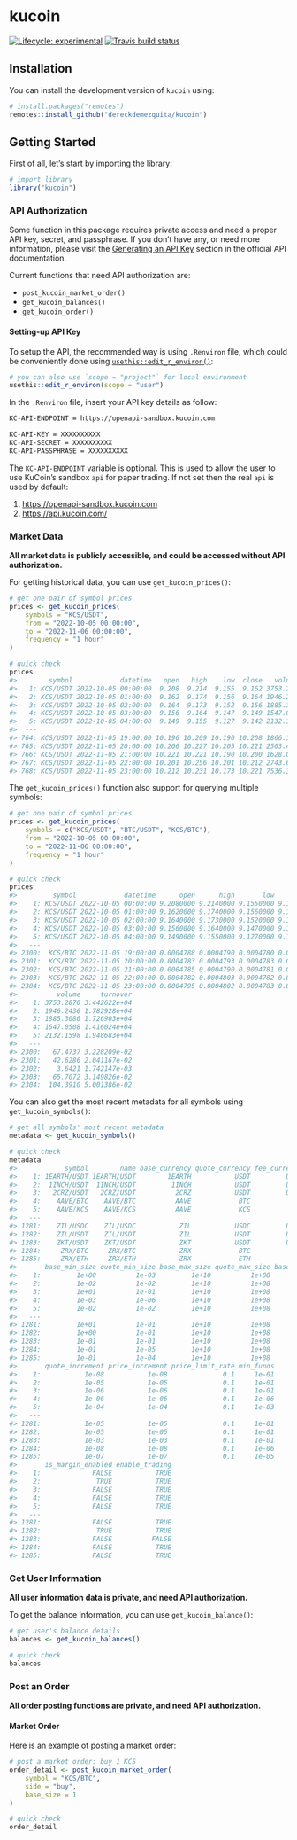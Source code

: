 
# kucoin

<!-- badges: start -->

[![Lifecycle:
experimental](https://img.shields.io/badge/lifecycle-experimental-orange.svg)](https://www.tidyverse.org/lifecycle/#experimental)
[![Travis build
status](https://travis-ci.org/dereckdemezquita/kucoin.svg?branch=master)](https://travis-ci.org/dereckdemezquita/kucoin)
<!-- badges: end -->

## Installation

You can install the development version of `kucoin` using:

``` r
# install.packages("remotes")
remotes::install_github("dereckdemezquita/kucoin")
```

## Getting Started

First of all, let’s start by importing the library:

``` r
# import library
library("kucoin")
```

### API Authorization

Some function in this package requires private access and need a proper
API key, secret, and passphrase. If you don’t have any, or need more
information, please visit the
<a href="https://docs.kucoin.com/#generating-an-api-key"
target="&quot;_blank">Generating an API Key</a> section in the official
API documentation.

Current functions that need API authorization are:

- `post_kucoin_market_order()`
- `get_kucoin_balances()`
- `get_kucoin_order()`

#### Setting-up API Key

To setup the API, the recommended way is using `.Renviron` file, which
could be conveniently done using
<a href="https://usethis.r-lib.org/reference/edit.html"
target="_blank"><code>usethis::edit_r_environ()</code></a>:

``` r
# you can also use `scope = "project"` for local environment
usethis::edit_r_environ(scope = "user")
```

In the `.Renviron` file, insert your API key details as follow:

``` bash
KC-API-ENDPOINT = https://openapi-sandbox.kucoin.com

KC-API-KEY = XXXXXXXXXX
KC-API-SECRET = XXXXXXXXXX
KC-API-PASSPHRASE = XXXXXXXXXX
```

The `KC-API-ENDPOINT` variable is optional. This is used to allow the
user to use KuCoin’s sandbox `api` for paper trading. If not set then
the real `api` is used by default:

1.  <https://openapi-sandbox.kucoin.com>
2.  <https://api.kucoin.com/>

### Market Data

**All market data is publicly accessible, and could be accessed without
API authorization.**

For getting historical data, you can use `get_kucoin_prices()`:

``` r
# get one pair of symbol prices
prices <- get_kucoin_prices(
    symbols = "KCS/USDT",
    from = "2022-10-05 00:00:00",
    to = "2022-11-06 00:00:00",
    frequency = "1 hour"
)

# quick check
prices
#>        symbol            datetime   open   high    low  close   volume turnover
#>   1: KCS/USDT 2022-10-05 00:00:00  9.208  9.214  9.155  9.162 3753.287 34426.22
#>   2: KCS/USDT 2022-10-05 01:00:00  9.162  9.174  9.156  9.164 1946.244 17829.28
#>   3: KCS/USDT 2022-10-05 02:00:00  9.164  9.173  9.152  9.156 1885.309 17269.03
#>   4: KCS/USDT 2022-10-05 03:00:00  9.156  9.164  9.147  9.149 1547.051 14160.24
#>   5: KCS/USDT 2022-10-05 04:00:00  9.149  9.155  9.127  9.142 2132.160 19486.83
#>  ---                                                                           
#> 764: KCS/USDT 2022-11-05 19:00:00 10.196 10.209 10.190 10.208 1866.102 19032.93
#> 765: KCS/USDT 2022-11-05 20:00:00 10.206 10.227 10.205 10.221 2503.484 25580.72
#> 766: KCS/USDT 2022-11-05 21:00:00 10.221 10.221 10.190 10.200 1628.069 16611.88
#> 767: KCS/USDT 2022-11-05 22:00:00 10.201 10.256 10.201 10.212 2743.678 28065.46
#> 768: KCS/USDT 2022-11-05 23:00:00 10.212 10.231 10.173 10.221 7536.361 76762.74
```

The `get_kucoin_prices()` function also support for querying multiple
symbols:

``` r
# get one pair of symbol prices
prices <- get_kucoin_prices(
    symbols = c("KCS/USDT", "BTC/USDT", "KCS/BTC"),
    from = "2022-10-05 00:00:00",
    to = "2022-11-06 00:00:00",
    frequency = "1 hour"
)

# quick check
prices
#>         symbol            datetime      open      high       low     close
#>    1: KCS/USDT 2022-10-05 00:00:00 9.2080000 9.2140000 9.1550000 9.1620000
#>    2: KCS/USDT 2022-10-05 01:00:00 9.1620000 9.1740000 9.1560000 9.1640000
#>    3: KCS/USDT 2022-10-05 02:00:00 9.1640000 9.1730000 9.1520000 9.1560000
#>    4: KCS/USDT 2022-10-05 03:00:00 9.1560000 9.1640000 9.1470000 9.1490000
#>    5: KCS/USDT 2022-10-05 04:00:00 9.1490000 9.1550000 9.1270000 9.1420000
#>   ---                                                                     
#> 2300:  KCS/BTC 2022-11-05 19:00:00 0.0004788 0.0004790 0.0004780 0.0004784
#> 2301:  KCS/BTC 2022-11-05 20:00:00 0.0004783 0.0004793 0.0004783 0.0004788
#> 2302:  KCS/BTC 2022-11-05 21:00:00 0.0004785 0.0004790 0.0004781 0.0004782
#> 2303:  KCS/BTC 2022-11-05 22:00:00 0.0004782 0.0004803 0.0004782 0.0004795
#> 2304:  KCS/BTC 2022-11-05 23:00:00 0.0004795 0.0004802 0.0004783 0.0004800
#>          volume     turnover
#>    1: 3753.2870 3.442622e+04
#>    2: 1946.2436 1.782928e+04
#>    3: 1885.3086 1.726903e+04
#>    4: 1547.0508 1.416024e+04
#>    5: 2132.1598 1.948683e+04
#>   ---                       
#> 2300:   67.4737 3.228209e-02
#> 2301:   42.6286 2.041167e-02
#> 2302:    3.6421 1.742147e-03
#> 2303:   65.7072 3.149826e-02
#> 2304:  104.3910 5.001386e-02
```

You can also get the most recent metadata for all symbols using
`get_kucoin_symbols()`:

``` r
# get all symbols' most recent metadata
metadata <- get_kucoin_symbols()

# quick check
metadata
#>            symbol        name base_currency quote_currency fee_currency market
#>    1: 1EARTH/USDT 1EARTH/USDT        1EARTH           USDT         USDT   DeFi
#>    2:  1INCH/USDT  1INCH/USDT         1INCH           USDT         USDT   USDS
#>    3:   2CRZ/USDT   2CRZ/USDT          2CRZ           USDT         USDT   USDS
#>    4:    AAVE/BTC    AAVE/BTC          AAVE            BTC          BTC   DeFi
#>    5:    AAVE/KCS    AAVE/KCS          AAVE            KCS          KCS    KCS
#>   ---                                                                         
#> 1281:    ZIL/USDC    ZIL/USDC           ZIL           USDC         USDC   USDS
#> 1282:    ZIL/USDT    ZIL/USDT           ZIL           USDT         USDT   USDS
#> 1283:    ZKT/USDT    ZKT/USDT           ZKT           USDT         USDT   USDS
#> 1284:     ZRX/BTC     ZRX/BTC           ZRX            BTC          BTC   DeFi
#> 1285:     ZRX/ETH     ZRX/ETH           ZRX            ETH          ETH   DeFi
#>       base_min_size quote_min_size base_max_size quote_max_size base_increment
#>    1:         1e+00          1e-03         1e+10          1e+08          1e-04
#>    2:         1e-02          1e-02         1e+10          1e+08          1e-04
#>    3:         1e+01          1e-01         1e+10          1e+08          1e-04
#>    4:         1e-03          1e-06         1e+10          1e+08          1e-04
#>    5:         1e-02          1e-02         1e+10          1e+08          1e-04
#>   ---                                                                         
#> 1281:         1e+01          1e-01         1e+10          1e+08          1e-04
#> 1282:         1e+00          1e-01         1e+10          1e+08          1e-04
#> 1283:         1e-01          1e-01         1e+10          1e+08          1e-04
#> 1284:         1e-01          1e-05         1e+10          1e+08          1e-04
#> 1285:         1e-01          1e-04         1e+10          1e+08          1e-04
#>       quote_increment price_increment price_limit_rate min_funds
#>    1:           1e-08           1e-08              0.1     1e-01
#>    2:           1e-05           1e-05              0.1     1e-01
#>    3:           1e-06           1e-06              0.1     1e-01
#>    4:           1e-06           1e-06              0.1     1e-06
#>    5:           1e-04           1e-04              0.1     1e-03
#>   ---                                                           
#> 1281:           1e-05           1e-05              0.1     1e-01
#> 1282:           1e-05           1e-05              0.1     1e-01
#> 1283:           1e-03           1e-03              0.1     1e-01
#> 1284:           1e-08           1e-08              0.1     1e-06
#> 1285:           1e-07           1e-07              0.1     1e-05
#>       is_margin_enabled enable_trading
#>    1:             FALSE           TRUE
#>    2:              TRUE           TRUE
#>    3:             FALSE           TRUE
#>    4:             FALSE           TRUE
#>    5:             FALSE           TRUE
#>   ---                                 
#> 1281:             FALSE           TRUE
#> 1282:              TRUE           TRUE
#> 1283:             FALSE          FALSE
#> 1284:             FALSE           TRUE
#> 1285:             FALSE           TRUE
```

### Get User Information

**All user information data is private, and need API authorization.**

To get the balance information, you can use `get_kucoin_balance()`:

``` r
# get user's balance details
balances <- get_kucoin_balances()

# quick check
balances
```

### Post an Order

**All order posting functions are private, and need API authorization.**

#### Market Order

Here is an example of posting a market order:

``` r
# post a market order: buy 1 KCS
order_detail <- post_kucoin_market_order(
    symbol = "KCS/BTC",
    side = "buy",
    base_size = 1
)

# quick check
order_detail
```
